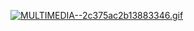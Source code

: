 <a href="https://gifyu.com/image/SlBl0"><img src="https://s11.gifyu.com/images/MULTIMEDIA--2c375ac2b13883346.gif" alt="MULTIMEDIA--2c375ac2b13883346.gif" border="0" /></a>
